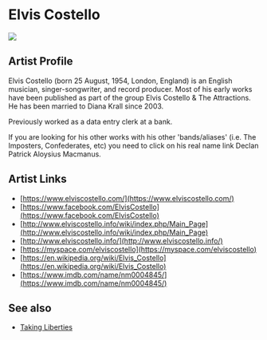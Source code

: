 # Elvis Costello

![](../../asssets/artists/Elvis_Costello.png)

## Artist Profile

Elvis Costello (born 25 August, 1954, London, England) is an English musician, singer-songwriter, and record producer. Most of his early works have been published as part of the group Elvis Costello &amp; The Attractions. He has been married to Diana Krall since 2003.

Previously worked as a data entry clerk at a bank.

If you are looking for his other works with his other 'bands/aliases' (i.e. The Imposters, Confederates, etc) you need to click on his real name link Declan Patrick Aloysius Macmanus.

## Artist Links

- [https://www.elviscostello.com/](https://www.elviscostello.com/)
- [https://www.facebook.com/ElvisCostello](https://www.facebook.com/ElvisCostello)
- [http://www.elviscostello.info/wiki/index.php/Main_Page](http://www.elviscostello.info/wiki/index.php/Main_Page)
- [http://www.elviscostello.info/](http://www.elviscostello.info/)
- [https://myspace.com/elviscostello](https://myspace.com/elviscostello)
- [https://en.wikipedia.org/wiki/Elvis_Costello](https://en.wikipedia.org/wiki/Elvis_Costello)
- [https://www.imdb.com/name/nm0004845/](https://www.imdb.com/name/nm0004845/)


## See also

- [Taking Liberties](Elvis_Costello-Taking_Liberties.md)
